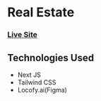# Real Estate

### [Live Site](https://omart-realestate.vercel.app/)

## Technologies Used

- Next JS
- Tailwind CSS
- Locofy.ai(Figma)
